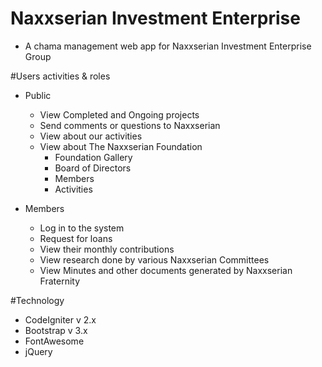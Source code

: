 # Naxxserian Investment Enterprise
* A chama management web app for Naxxserian Investment Enterprise Group

#Users activities & roles
* Public
  * View Completed and Ongoing projects
  * Send comments or questions to Naxxserian
  * View about our activities
  * View about The Naxxserian Foundation
    * Foundation Gallery
    * Board of Directors
    * Members
    * Activities

* Members
  * Log in to the system
  * Request for loans
  * View their monthly contributions
  * View research done by various Naxxserian Committees
  * View Minutes and other documents generated by Naxxserian Fraternity

#Technology
 * CodeIgniter v 2.x
 * Bootstrap v 3.x
 * FontAwesome
 * jQuery
